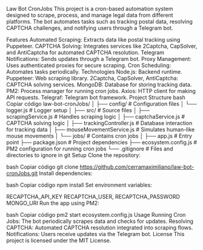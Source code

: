 Law Bot CronJobs
This project is a cron-based automation system designed to scrape, process, and manage legal data from different platforms. The bot automates tasks such as tracking postal data, resolving CAPTCHA challenges, and notifying users through a Telegram bot.

Features
Automated Scraping: Extracts data like postal tracking using Puppeteer.
CAPTCHA Solving: Integrates services like 2Captcha, CapSolver, and AntiCaptcha for automated CAPTCHA resolution.
Telegram Notifications: Sends updates through a Telegram bot.
Proxy Management: Uses authenticated proxies for secure scraping.
Cron Scheduling: Automates tasks periodically.
Technologies
Node.js: Backend runtime.
Puppeteer: Web scraping library.
2Captcha, CapSolver, AntiCaptcha: CAPTCHA solving services.
MongoDB: Database for storing tracking data.
PM2: Process manager for running cron jobs.
Axios: HTTP client for making API requests.
Telegraf: Telegram bot framework.
Project Structure
bash
Copiar código
law-bot-cronJobs/
│
├── config/                 # Configuration files
│   └── logger.js           # Logger setup
│
├── src/                    # Source files
│   ├── scrapingService.js  # Handles scraping logic
│   ├── captchaService.js   # CAPTCHA solving logic
│   ├── trackingController.js # Database interaction for tracking data
│   ├── mouseMovementService.js # Simulates human-like mouse movements
│   └── jobs/               # Contains cron jobs
│
├── app.js                  # Entry point
├── package.json            # Project dependencies
├── ecosystem.config.js     # PM2 configuration for running cron jobs
└── .gitignore              # Files and directories to ignore in git
Setup
Clone the repository:

bash
Copiar código
git clone https://github.com/cerramaximiliano/law-bot-cronJobs.git
Install dependencies:

bash
Copiar código
npm install
Set environment variables:

RECAPTCHA_API_KEY
RECAPTCHA_USER, RECAPTCHA_PASSWORD
MONGO_URI
Run the app using PM2:

bash
Copiar código
pm2 start ecosystem.config.js
Usage
Running Cron Jobs: The bot periodically scrapes data and checks for updates.
Resolving CAPTCHA: Automated CAPTCHA resolution integrated into scraping flows.
Notifications: Users receive updates via the Telegram bot.
License
This project is licensed under the MIT License.
